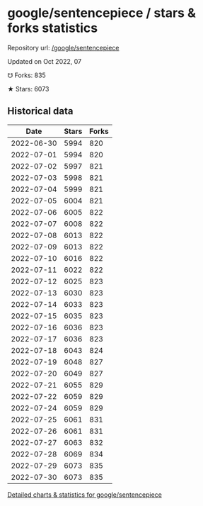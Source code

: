 # google/sentencepiece / stars & forks statistics

Repository url: [/google/sentencepiece](https://github.com/google/sentencepiece)

Updated on Oct 2022, 07

☋ Forks: 835

★ Stars: 6073

## Historical data
| Date | Stars | Forks |
|------|-------|-------|
| 2022-06-30 | 5994 | 820 | 
| 2022-07-01 | 5994 | 820 | 
| 2022-07-02 | 5997 | 821 | 
| 2022-07-03 | 5998 | 821 | 
| 2022-07-04 | 5999 | 821 | 
| 2022-07-05 | 6004 | 821 | 
| 2022-07-06 | 6005 | 822 | 
| 2022-07-07 | 6008 | 822 | 
| 2022-07-08 | 6013 | 822 | 
| 2022-07-09 | 6013 | 822 | 
| 2022-07-10 | 6016 | 822 | 
| 2022-07-11 | 6022 | 822 | 
| 2022-07-12 | 6025 | 823 | 
| 2022-07-13 | 6030 | 823 | 
| 2022-07-14 | 6033 | 823 | 
| 2022-07-15 | 6035 | 823 | 
| 2022-07-16 | 6036 | 823 | 
| 2022-07-17 | 6036 | 823 | 
| 2022-07-18 | 6043 | 824 | 
| 2022-07-19 | 6048 | 827 | 
| 2022-07-20 | 6049 | 827 | 
| 2022-07-21 | 6055 | 829 | 
| 2022-07-22 | 6059 | 829 | 
| 2022-07-24 | 6059 | 829 | 
| 2022-07-25 | 6061 | 831 | 
| 2022-07-26 | 6061 | 831 | 
| 2022-07-27 | 6063 | 832 | 
| 2022-07-28 | 6069 | 834 | 
| 2022-07-29 | 6073 | 835 | 
| 2022-07-30 | 6073 | 835 | 


[Detailed charts & statistics for google/sentencepiece](https://reviewgithub.com/rep/google/sentencepiece)
